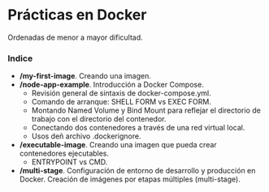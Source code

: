 # Prácticas en Docker

Ordenadas de menor a mayor dificultad.

### Indice
- **/my-first-image**. Creando una imagen.
- **/node-app-example**. Introducción a Docker Compose.
    - Revisión general de sintaxis de docker-compose.yml.
    - Comando de arranque: SHELL FORM vs EXEC FORM.
    - Montando Named Volume y Bind Mount para reflejar el directorio de trabajo con el directorio del contenedor.
    - Conectando dos contenedores a través de una red virtual local.
    - Usos deñ archivo .dockerignore.
- **/executable-image**. Creando una imagen que pueda crear contenedores ejecutables.
    - ENTRYPOINT vs CMD.
- **/multi-stage**. Configuración de entorno de desarrollo y producción en Docker. Creación de imágenes por etapas múltiples (multi-stage).